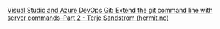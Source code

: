 [Visual Studio and Azure DevOps Git: Extend the git command line with server commands–Part 2 - Terje Sandstrom (hermit.no)](https://hermit.no/visual-studio-and-azure-devops-git-extend-the-git-command-line-with-server-commands-part-2/)

